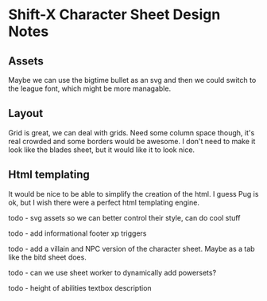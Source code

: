 # Shift-X Character Sheet Design Notes

## Assets
Maybe we can use the bigtime bullet as an svg and then we could switch to the league font, which might be more managable. 

## Layout

Grid is great, we can deal with grids. Need some column space though, it's real crowded
and some borders would be awesome. 
I don't need to make it look like the blades sheet, but it would like it to look nice. 


## Html templating

It would be nice to be able to simplify the creation of the html. I guess Pug is ok, but I wish there were a perfect html templating engine. 


todo - svg assets so we can better control their style, can do cool stuff

todo - add informational footer xp triggers

todo - add a villain and NPC version of the character sheet. Maybe as a tab like the bitd sheet does.

todo - can we use sheet worker to dynamically add powersets?

todo - height of abilities textbox description



